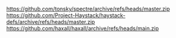 https://github.com/tonsky/spectre/archive/refs/heads/master.zip
https://github.com/Project-Haystack/haystack-defs/archive/refs/heads/master.zip
https://github.com/haxall/haxall/archive/refs/heads/main.zip
